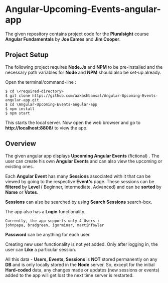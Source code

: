 # Angular-Upcoming-Events-angular-app
The given repository contains project code for the **Pluralsight** course **Angular Fundamentals** by **Joe Eames** and **Jim Cooper**.

## Project Setup

The following project requires **Node.Js** and **NPM** to be pre-installed and the necessary path variables for **Node** and **NPM** should also be set-up already.

Open the terminal/command-line :

```
$ cd \<required-directory>
$ git clone https://github.com/aakashbansal/Angular-Upcoming-Events-angular-app.git
$ cd \Angular-Upcoming-Events-angular-app
$ npm install
$ npm start
```

This starts the local server. Now open the web browser and go to **http://localhost:8808/** to view the app.

## Overview

The given angular app displays **Upcoming Angular Events** (fictional) . The user can create his own **Angular Events** and can also view the upcoming or existing ones.

Each **Angular Event** has many **Sessions** associated with it that can be viewed by going to the respective **Event's** page. These sessions can be **filtered** by **Level** ( Beginner, Intermediate, Advanced) and can be **sorted** by **Name** or **Votes**.

**Sessions** can also be searched by using **Search Sessions** search-box.

The app also has a **Login** functionality. 
```
Currently, the app supports only 4 Users :
johnpapa, bradgreen, igorminar, martinfowler
```
**Password** can be anything for each user.

Creating new user functionality is not yet added. Only after logging in, the user can **Like** a particular session.

All this data - **Users, Events, Sessions** is **NOT** stored permanently on any **DB** and is only locally stored in the **Node** server. So, except for the initial **Hard-coded** data, any changes made or updates (new sessions or events) added to the app will get lost the next time server is restarted.



